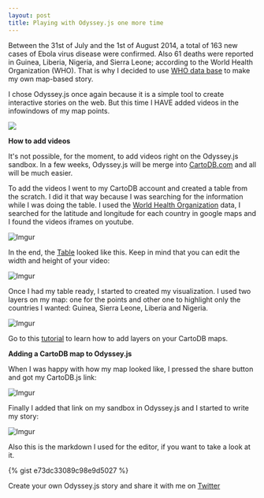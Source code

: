 ```yaml
---
layout: post
title: Playing with Odyssey.js one more time
---
```


Between the 31st of July and the 1st of August 2014, a total of 163 new cases of Ebola virus disease were confirmed.  Also 61 deaths were reported in Guinea, Liberia, Nigeria, and Sierra Leone; according to the World Health Organization (WHO). That is why I decided to use [WHO data base](http://www.who.int/csr/disease/ebola/evd-outbreak.jpg) to make my own map-based story. 

<!-- more -->

I chose Odyssey.js once again because it is a simple tool to create interactive stories on the web. But this time I HAVE added videos in the infowindows of my map points. 

<a href="http://bl.ocks.org/anonymous/raw/4fd3da7d10fc11fb1caf"><img src="http://imgur.com/GH1zG2l.png"></a>

**How to add videos**

It's not possible, for the moment, to add videos right on the Odyssey.js sandbox. In a few weeks, Odyssey.js will be merge into [CartoDB.com](http://cartodb.com/) and all will be much easier. 

To add the videos I went to my CartoDB account and created a table from the scratch. I did it that way because I was searching for the information while I was doing the table. I used the [World Health Organization](http://www.who.int/) data, I searched for the latitude and longitude for each country in google maps and I found the videos iframes on youtube. 

![Imgur](http://i.imgur.com/V6ofHS4.png)

In the end, the [Table](https://kathy.cartodb.com/tables/ebola_data/public) looked like this. Keep in mind that you can edit the width and height of your video:

![Imgur](http://i.imgur.com/N4YLPf3.png)

Once I had my table ready, I started to created my visualization. I used two layers on my map: one for the points and other one to highlight only the countries I wanted: Guinea, Sierra Leone, Liberia and Nigeria. 

![Imgur](http://i.imgur.com/xzxOxP3.png)

Go to this [tutorial](http://docs.cartodb.com/tutorials/multilayer_overview.html) to learn how to add layers on your CartoDB maps. 


**Adding a CartoDB map to Odyssey.js** 

When I was happy with how my map looked like, I pressed the share button and got my CartoDB.js link: 

![Imgur](http://i.imgur.com/gW6Vbcg.png)

Finally I added that link on my sandbox in Odyssey.js and I started to write my story:

![Imgur](http://i.imgur.com/1eCKOZu.png)

Also this is the markdown I used for the editor, if you want to take a look at it. 

{% gist e73dc33089c98e9d5027 %}


Create your own Odyssey.js story and share it with me on [Twitter](https://twitter.com/KathyPennacchio)